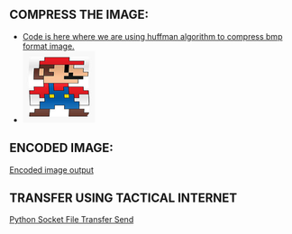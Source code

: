 ## COMPRESS THE IMAGE:
* [Code is here where we are using huffman algorithm to compress bmp format image.](Image_Compression.c)
* ![image](MARIO.bmp)

## ENCODED  IMAGE:
[Encoded image output](encoded_image.txt)

## TRANSFER USING TACTICAL INTERNET
[Python Socket File Transfer Send](https://github.com/ViditGoel/SECURE-TRANSFER-OF-COMPRESSED-IMAGE-IN-TACTICAL-INTERNET-BASED-BATTLEGROUND/tree/main/Server-Client)
